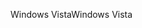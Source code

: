 <span data-ttu-id="2e7cd-101">Windows Vista</span><span class="sxs-lookup"><span data-stu-id="2e7cd-101">Windows Vista</span></span>